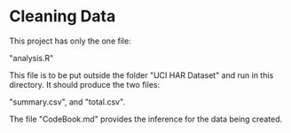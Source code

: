 # Cleaning Data

This project has only the one file:

"analysis.R"

This file is to be put outside the folder "UCI HAR Dataset" and run in this directory. It should produce the two files:

"summary.csv", and "total.csv".

The file "CodeBook.md" provides the inference for the data being created. 